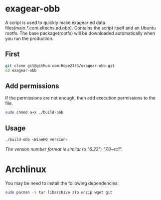 # exagear-obb
A script is used to quickly make exagear ed data files(main.\*.com.eltechs.ed.obb).  Contains the script itself and an Ubuntu rootfs.
The base package(rootfs) will be downloaded automatically when you run the production.
## First
```sh
git clone git@github.com:Hope2333/exagear-obb.git
cd exagear-obb
```
## Add permissions
If the permissions are not enough, then add execution permissions to the file.
```sh
sudo chmod a+x ./build-obb
```
## Usage
```sh
./build-obb <WineHQ version>
```
*The version number format is similar to "6.23"; "7.0~rc1".*

# Archlinux
You may be need to install the following dependencies:
```sh
sudo pacman -S tar libarchive zip unzip wget git
```
